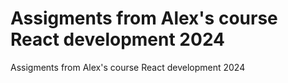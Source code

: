 # Assigments from Alex's course React development 2024
Assigments from Alex's course React development 2024
